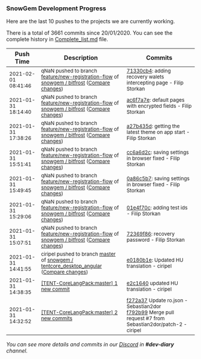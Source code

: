 
### SnowGem Development Progress

Here are the last 10 pushes to the projects we are currently working.

There is a total of 3661 commits since 20/01/2020. You can see the complete history in
 [Complete_list.md](Complete_list.md) file.

| Push Time | Description | Commits |
| --- | --- | --- |
| <sub>2021-02-01 08:41:46</sub> | <sub>qNaN pushed to branch [feature/new\-registration\-flow](https://gitlab.com/snowgem/bitfrost/commits/feature/new-registration-flow) of [snowgem / bitfrost](https://gitlab.com/snowgem/bitfrost) ([Compare changes](https://gitlab.com/snowgem/bitfrost/compare/ac6f7a7eed094ee6d8aea5d3dd19c80b86cc79f3...71330cb403c18105aa8a29d894fdf5dae1759fc2))</sub> | <sub>[71330cb4](https://gitlab.com/snowgem/bitfrost/-/commit/71330cb403c18105aa8a29d894fdf5dae1759fc2): adding recovery walets intercepting page - Filip Storkan</sub> |
| <sub>2021-01-31 18:14:40</sub> | <sub>qNaN pushed to branch [feature/new\-registration\-flow](https://gitlab.com/snowgem/bitfrost/commits/feature/new-registration-flow) of [snowgem / bitfrost](https://gitlab.com/snowgem/bitfrost) ([Compare changes](https://gitlab.com/snowgem/bitfrost/compare/a27b435d41288252e2c7aab32dafe2d2fbe8defe...ac6f7a7eed094ee6d8aea5d3dd19c80b86cc79f3))</sub> | <sub>[ac6f7a7e](https://gitlab.com/snowgem/bitfrost/-/commit/ac6f7a7eed094ee6d8aea5d3dd19c80b86cc79f3): default pages with encrypted fields - Filip Storkan</sub> |
| <sub>2021-01-31 17:38:26</sub> | <sub>qNaN pushed to branch [feature/new\-registration\-flow](https://gitlab.com/snowgem/bitfrost/commits/feature/new-registration-flow) of [snowgem / bitfrost](https://gitlab.com/snowgem/bitfrost) ([Compare changes](https://gitlab.com/snowgem/bitfrost/compare/cc6a6d2ca89207517208f0a3690ad5737e51496e...a27b435d41288252e2c7aab32dafe2d2fbe8defe))</sub> | <sub>[a27b435d](https://gitlab.com/snowgem/bitfrost/-/commit/a27b435d41288252e2c7aab32dafe2d2fbe8defe): getting the latest theme on app start - Filip Storkan</sub> |
| <sub>2021-01-31 15:51:41</sub> | <sub>qNaN pushed to branch [feature/new\-registration\-flow](https://gitlab.com/snowgem/bitfrost/commits/feature/new-registration-flow) of [snowgem / bitfrost](https://gitlab.com/snowgem/bitfrost) ([Compare changes](https://gitlab.com/snowgem/bitfrost/compare/0a86c5b7a1cdbec656ecc0cf42ed83e8215de689...cc6a6d2ca89207517208f0a3690ad5737e51496e))</sub> | <sub>[cc6a6d2c](https://gitlab.com/snowgem/bitfrost/-/commit/cc6a6d2ca89207517208f0a3690ad5737e51496e): saving settings in browser fixed - Filip Storkan</sub> |
| <sub>2021-01-31 15:49:45</sub> | <sub>qNaN pushed to branch [feature/new\-registration\-flow](https://gitlab.com/snowgem/bitfrost/commits/feature/new-registration-flow) of [snowgem / bitfrost](https://gitlab.com/snowgem/bitfrost) ([Compare changes](https://gitlab.com/snowgem/bitfrost/compare/01e4f70cb29fa9b855d540ac5ca642b409a38ad8...0a86c5b7a1cdbec656ecc0cf42ed83e8215de689))</sub> | <sub>[0a86c5b7](https://gitlab.com/snowgem/bitfrost/-/commit/0a86c5b7a1cdbec656ecc0cf42ed83e8215de689): saving settings in browser fixed - Filip Storkan</sub> |
| <sub>2021-01-31 15:29:06</sub> | <sub>qNaN pushed to branch [feature/new\-registration\-flow](https://gitlab.com/snowgem/bitfrost/commits/feature/new-registration-flow) of [snowgem / bitfrost](https://gitlab.com/snowgem/bitfrost) ([Compare changes](https://gitlab.com/snowgem/bitfrost/compare/72369f863c9ce51478e21c890948775968716336...01e4f70cb29fa9b855d540ac5ca642b409a38ad8))</sub> | <sub>[01e4f70c](https://gitlab.com/snowgem/bitfrost/-/commit/01e4f70cb29fa9b855d540ac5ca642b409a38ad8): adding test ids - Filip Storkan</sub> |
| <sub>2021-01-31 15:07:51</sub> | <sub>qNaN pushed to branch [feature/new\-registration\-flow](https://gitlab.com/snowgem/bitfrost/commits/feature/new-registration-flow) of [snowgem / bitfrost](https://gitlab.com/snowgem/bitfrost) ([Compare changes](https://gitlab.com/snowgem/bitfrost/compare/00c4ee9948e48ff5169207eb17e8d618acf9922c...72369f863c9ce51478e21c890948775968716336))</sub> | <sub>[72369f86](https://gitlab.com/snowgem/bitfrost/-/commit/72369f863c9ce51478e21c890948775968716336): recovery password - Filip Storkan</sub> |
| <sub>2021-01-31 14:41:55</sub> | <sub>ciripel pushed to branch [master](https://gitlab.com/snowgem/tentcore_desktop_angular/commits/master) of [snowgem / tentcore\_desktop\_angular](https://gitlab.com/snowgem/tentcore_desktop_angular) ([Compare changes](https://gitlab.com/snowgem/tentcore_desktop_angular/compare/41830cfe68f73bfd753b597febf4785d3524dac4...e0180b1efdc1f56b2b7623611e8e1a4a63d5976e))</sub> | <sub>[e0180b1e](https://gitlab.com/snowgem/tentcore_desktop_angular/-/commit/e0180b1efdc1f56b2b7623611e8e1a4a63d5976e): Updated HU translation - ciripel</sub> |
| <sub>2021-01-31 14:38:35</sub> | <sub>[[TENT-CoreLangPack:master] 1 new commit](https://github.com/TENTOfficial/TENT-CoreLangPack/commit/e2c1640d7bb5d2e11e5a6c5e3c979091a697d232)</sub> | <sub>[e2c1640](https://github.com/TENTOfficial/TENT-CoreLangPack/commit/e2c1640d7bb5d2e11e5a6c5e3c979091a697d232) updated HU translation - ciripel</sub> |
| <sub>2021-01-31 14:32:52</sub> | <sub>[[TENT-CoreLangPack:master] 2 new commits](https://github.com/TENTOfficial/TENT-CoreLangPack/compare/c07703bc1505...f792b99667d2)</sub> | <sub>[f272a37](https://github.com/TENTOfficial/TENT-CoreLangPack/commit/f272a37bcc2ca71682c165e01d7904fb4c1fd55f) Update ro.json - Sebastian2dor<br>[f792b99](https://github.com/TENTOfficial/TENT-CoreLangPack/commit/f792b99667d2d3bf7e0e48eb27eacf364a9b45b2) Merge pull request #7 from Sebastian2dor/patch-2 - ciripel</sub> |

_You can see more details and commits in our [Discord](https://discord.gg/zumGnbg) in **#dev-diary** channel._

